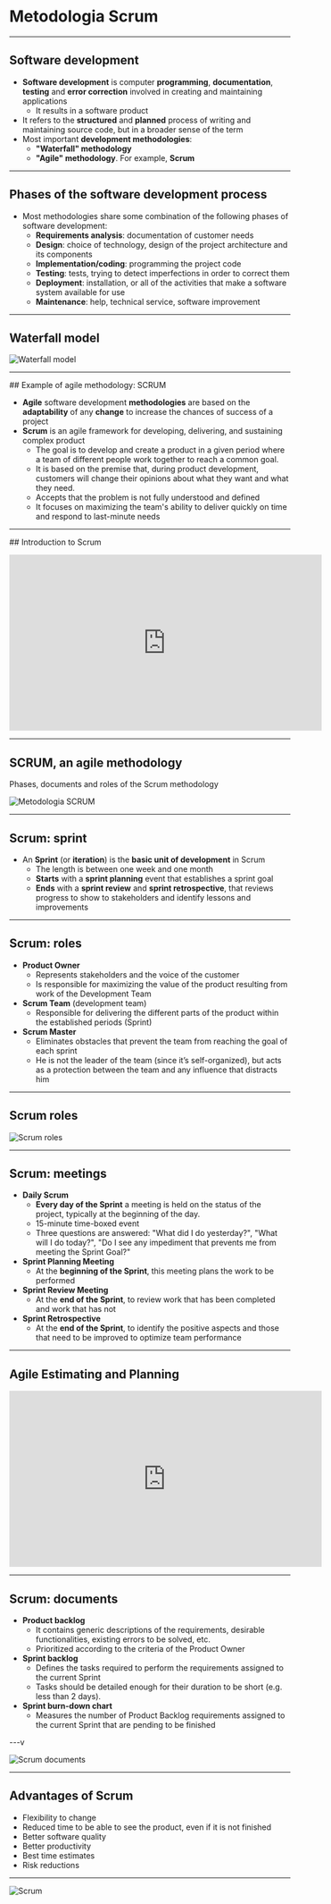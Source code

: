 # Metodologia Scrum

---

## Software development

- **Software development** is computer **programming**, **documentation**, **testing** and **error correction** involved in creating and maintaining applications
  - It results in a software product
- It refers to the **structured** and **planned** process of writing and maintaining source code, but in a broader sense of the term
- Most important **development methodologies**:
  - **"Waterfall" methodology**
  - **"Agile" methodology**. For example, **Scrum**

---

## Phases of the software development process

- Most methodologies share some combination of the following phases of software development:
  - **Requirements analysis**: documentation of customer needs
  - **Design**: choice of technology, design of the project architecture and its components
  - **Implementation/coding**: programming the project code
  - **Testing**: tests, trying to detect imperfections in order to correct them
  - **Deployment**: installation, or all of the activities that make a software system available for use
  - **Maintenance**: help, technical service, software improvement

---

## Waterfall model

![Waterfall model](img/waterfall-model.png)

---

## Example of agile methodology: SCRUM

- **Agile** software development **methodologies** are based on the **adaptability** of any **change** to increase the chances of success of a project
- **Scrum** is an agile framework for developing, delivering, and sustaining complex product
  - The goal is to develop and create a product in a given period where a team of different people work together to reach a common goal.
  - It is based on the premise that, during product development, customers will change their opinions about what they want and what they need.
  - Accepts that the problem is not fully understood and defined
  - It focuses on maximizing the team's ability to deliver quickly on time and respond to last-minute needs

---

## Introduction to Scrum

<iframe width="560" height="315" src="https://www.youtube.com/embed/9TycLR0TqFA?si=23BW6jMyI44x22eq" title="YouTube video player" frameborder="0" allow="accelerometer; autoplay; clipboard-write; encrypted-media; gyroscope; picture-in-picture; web-share" referrerpolicy="strict-origin-when-cross-origin" allowfullscreen></iframe>

---

## SCRUM, an agile methodology

Phases, documents and roles of the Scrum methodology

![Metodologia SCRUM](./img/scrum-methodolody.png)

---

## Scrum: sprint

- An **Sprint** (or **iteration**) is the **basic unit of development** in Scrum
  - The length is between one week and one month
  - **Starts** with a **sprint planning** event that establishes a sprint goal
  - **Ends** with a **sprint review** and **sprint retrospective**, that reviews progress to show to stakeholders and identify lessons and improvements

---

## Scrum: roles

- **Product Owner**
  - Represents stakeholders and the voice of the customer
  - Is responsible for maximizing the value of the product resulting from work of the Development Team
- **Scrum Team** (development team)
  - Responsible for delivering the different parts of the product within the established periods (Sprint)
- **Scrum Master**
  - Eliminates obstacles that prevent the team from reaching the goal of each sprint
  - He is not the leader of the team (since it’s self-organized), but acts as a protection between the team and any influence that distracts him

---

## Scrum roles

![Scrum roles](./img/scrum-roles.png)

---

## Scrum: meetings

- **Daily Scrum**
  - **Every day of the Sprint** a meeting is held on the status of the project, typically at the beginning of the day.
  - 15-minute time-boxed event
  - Three questions are answered: "What did I do yesterday?", "What will I do today?", "Do I see any impediment that prevents me from meeting the Sprint Goal?"
- **Sprint Planning Meeting**
  - At the **beginning of the Sprint**, this meeting plans the work to be performed
- **Sprint Review Meeting**
  - At the **end of the Sprint**, to review work that has been completed and work that has not
- **Sprint Retrospective**
  - At the **end of the Sprint**, to identify the positive aspects and those that need to be improved to optimize team performance

---

## Agile Estimating and Planning

<iframe width="560" height="315" src="https://www.youtube.com/embed/gE7srp2BzoM?si=QWUp0FxcKBICWav8" title="YouTube video player" frameborder="0" allow="accelerometer; autoplay; clipboard-write; encrypted-media; gyroscope; picture-in-picture; web-share" referrerpolicy="strict-origin-when-cross-origin" allowfullscreen></iframe>

---

## Scrum: documents

- **Product backlog**
  - It contains generic descriptions of the requirements, desirable functionalities, existing errors to be solved, etc.
  - Prioritized according to the criteria of the Product Owner
- **Sprint backlog**
  - Defines the tasks required to perform the requirements assigned to the current Sprint
  - Tasks should be detailed enough for their duration to be short (e.g. less than 2 days).
- **Sprint burn-down chart**
  - Measures the number of Product Backlog requirements assigned to the current Sprint that are pending to be finished

---v

![Scrum documents](./img/burndown-chart.png)

---

## Advantages of Scrum

- Flexibility to change
- Reduced time to be able to see the product, even if it is not finished
- Better software quality
- Better productivity
- Best time estimates
- Risk reductions

---

![Scrum](./img/scrum-diagram.png)
